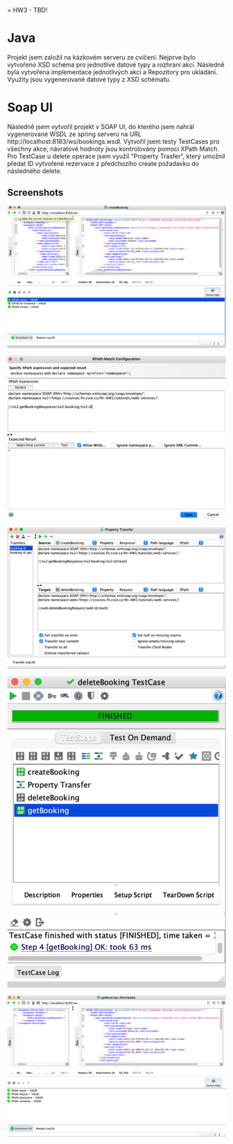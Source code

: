= HW3 - TBD!

# Java
Projekt jsem založil na kázkovém serveru ze cvičení. Nejprve bylo vytvořeno XSD schéma pro jednotlivé datové typy a rozhraní akcí. Následně byla vytvořena implementace jednotlivých akcí a Repozitory pro ukládání. Využity jsou vygenerované datové typy z XSD schématu.

# Soap UI
Následně jsem vytvořil projekt v SOAP UI, do kterého jsem nahrál vygenerované WSDL ze spring serveru na URL http://localhost:8183/ws/bookings.wsdl. Vytvořil jsem testy TestCases pro všechny akce, návratové hodnoty jsou kontrolovány pomocí XPath Match. Pro TestCase u delete operace jsem využil "Property Trasfer", který umožnil předat ID vytvořené rezervace z předchozího create požadavku do následného delete.

## Screenshots
![createBooking](screenshots/1.png)

![XPath_match](screenshots/2.png)

![Property_transfer](screenshots/3.png)

![deleteBooking](screenshots/4.png)

![getBooking_AfterUpdate](screenshots/6.png)